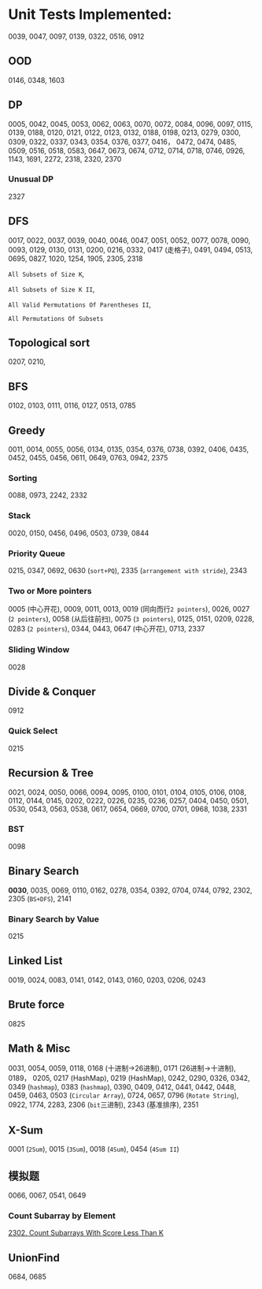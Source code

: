 # Unit Tests Implemented:

0039, 0047, 0097, 0139, 0322, 0516, 0912


## OOD
0146, 0348, 1603

## DP
0005, 0042, 0045, 0053, 0062, 0063, 0070, 0072, 0084, 0096, 0097, 0115, 0139, 0188, 0120, 0121, 0122, 0123, 0132, 0188, 0198, 0213, 0279, 0300, 0309, 0322, 0337, 0343, 0354, 0376, 0377, 0416， 0472, 0474, 0485, 0509, 0516, 0518, 0583, 0647, 0673, 0674, 0712, 0714, 0718, 0746, 0926, 1143, 1691, 2272, 2318, 2320, 2370

### Unusual DP
2327

## DFS
0017, 0022, 0037, 0039, 0040, 0046, 0047, 0051, 0052, 0077, 0078, 0090, 0093, 0129, 0130, 0131, 0200, 0216, 0332, 0417 (走格子), 0491, 0494, 0513, 0695, 0827, 1020, 1254, 1905, 2305, 2318

`All Subsets of Size K`, 

`All Subsets of Size K II`, 

`All Valid Permutations Of Parentheses II`, 

`All Permutations Of Subsets`

## Topological sort
0207, 0210,

## BFS
0102, 0103, 0111, 0116, 0127, 0513, 0785

## Greedy
0011, 0014, 0055, 0056, 0134, 0135, 0354, 0376, 0738, 0392, 0406, 0435, 0452, 0455, 0456, 0611, 0649, 0763, 0942, 2375

### Sorting
0088, 0973, 2242, 2332

### Stack
0020, 0150, 0456, 0496, 0503, 0739, 0844

### Priority Queue
0215, 0347, 0692, 0630 (`sort+PQ`), 2335 (`arrangement with stride`), 2343

### Two or More pointers
0005 (中心开花), 0009, 0011, 0013, 0019 (同向而行`2 pointers`), 0026, 0027 (`2 pointers`), 0058 (从后往前扫), 0075 (`3 pointers`), 0125, 0151, 0209, 0228, 0283 (`2 pointers`), 0344, 0443, 0647 (中心开花), 0713, 2337

### Sliding Window
0028

## Divide & Conquer
0912

### Quick Select
0215

## Recursion & Tree
0021, 0024, 0050, 0066, 0094, 0095, 0100, 0101, 0104, 0105, 0106, 0108, 0112, 0144, 0145, 0202, 0222, 0226, 0235, 0236, 0257, 0404, 0450, 0501, 0530, 0543, 0563, 0538, 0617, 0654, 0669, 0700, 0701, 0968, 1038, 2331

### BST
0098

## Binary Search
**0030**, 0035, 0069, 0110, 0162, 0278, 0354, 0392, 0704, 0744, 0792, 2302, 2305 (`BS+DFS`), 2141

### Binary Search by Value
0215

## Linked List
0019, 0024, 0083, 0141, 0142, 0143, 0160, 0203, 0206, 0243

## Brute force
0825

## Math & Misc
0031, 0054, 0059, 0118, 0168 (十进制->26进制), 0171 (26进制->十进制), 0189， 0205, 0217 (HashMap), 0219 (HashMap), 0242, 0290, 0326, 0342, 0349 (`hashmap`), 0383 (`hashmap`), 0390, 0409, 0412, 0441, 0442, 0448, 0459, 0463, 0503 (`Circular Array`), 0724, 0657, 0796 (`Rotate String`), 0922, 1774, 2283, 2306 (`bit`三进制), 2343 (基准排序), 2351

## X-Sum
0001 (`2Sum`), 0015 (`3Sum`), 0018 (`4Sum`), 0454 (`4Sum II`)

## 模拟题
0066, 0067, 0541, 0649

### Count Subarray by Element
[2302. Count Subarrays With Score Less Than K](https://leetcode.com/problems/count-subarrays-with-score-less-than-k/submissions/)

## UnionFind
0684, 0685